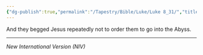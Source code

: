 ```yaml
---
{"dg-publish":true,"permalink":"/Tapestry/Bible/Luke/Luke 8_31/","title":"Luke 8:31","hide":true,"tags":["bible-verse","bible-verse"],"dgHomeLink":true,"dgShowLocalGraph":true,"dgEnableSearch":true}
---
```



And they begged Jesus repeatedly not to order them to go into the Abyss.


---
*New International Version (NIV)*